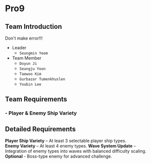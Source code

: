 # Pro9
## Team Introduction
Don't make error!!!
- Leader
    - `Seungmin Yeom`
- Team Member
    - `Doyun Ji`
    - `Seungju Yoon`
    - `Taewoo Kim`
    - `Gurbazar Tumenkhuslen`
    - `Youbin Lee`
## Team Requirements
### - Player & Enemy Ship Variety
## Detailed Requirements
**Player Ship Variety** – At least 3 selectable player ship types.  
**Enemy Variety** – At least 4 enemy types.
**Wave System Update** – Integration of enemy types into waves with balanced difficulty scaling.  
**Optional** - Boss-type enemy for advanced challenge.
